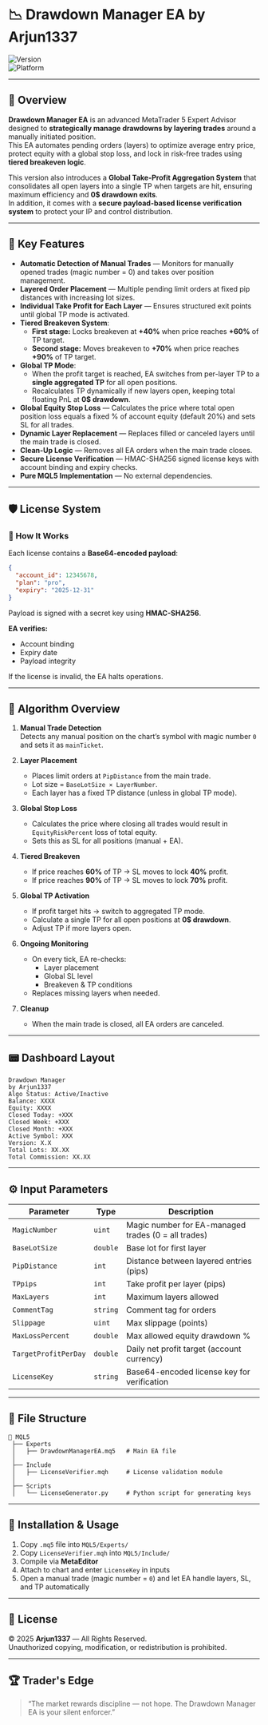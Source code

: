 # 📉 Drawdown Manager EA by Arjun1337

![Version](https://img.shields.io/badge/version-1.30-blue.svg)  
![Platform](https://img.shields.io/badge/platform-MetaTrader5-green.svg)

---

## 🚀 Overview

**Drawdown Manager EA** is an advanced MetaTrader 5 Expert Advisor designed to **strategically manage drawdowns by layering trades** around a manually initiated position.  
This EA automates pending orders (layers) to optimize average entry price, protect equity with a global stop loss, and lock in risk-free trades using **tiered breakeven logic**.

This version also introduces a **Global Take-Profit Aggregation System** that consolidates all open layers into a single TP when targets are hit, ensuring maximum efficiency and **0$ drawdown exits**.  
In addition, it comes with a **secure payload-based license verification system** to protect your IP and control distribution.

---

## 🎯 Key Features

- **Automatic Detection of Manual Trades** — Monitors for manually opened trades (magic number = 0) and takes over position management.  
- **Layered Order Placement** — Multiple pending limit orders at fixed pip distances with increasing lot sizes.  
- **Individual Take Profit for Each Layer** — Ensures structured exit points until global TP mode is activated.  
- **Tiered Breakeven System**:
  - **First stage:** Locks breakeven at **+40%** when price reaches **+60%** of TP target.  
  - **Second stage:** Moves breakeven to **+70%** when price reaches **+90%** of TP target.  
- **Global TP Mode**:
  - When the profit target is reached, EA switches from per-layer TP to a **single aggregated TP** for all open positions.  
  - Recalculates TP dynamically if new layers open, keeping total floating PnL at **0$ drawdown**.  
- **Global Equity Stop Loss** — Calculates the price where total open position loss equals a fixed % of account equity (default 20%) and sets SL for all trades.  
- **Dynamic Layer Replacement** — Replaces filled or canceled layers until the main trade is closed.  
- **Clean-Up Logic** — Removes all EA orders when the main trade closes.  
- **Secure License Verification** — HMAC-SHA256 signed license keys with account binding and expiry checks.  
- **Pure MQL5 Implementation** — No external dependencies.  

---

## 🛡 License System

### 🔹 How It Works

Each license contains a **Base64-encoded payload**:

```json
{
  "account_id": 12345678,
  "plan": "pro",
  "expiry": "2025-12-31"
}
```

Payload is signed with a secret key using **HMAC-SHA256**.

**EA verifies:**
- Account binding  
- Expiry date  
- Payload integrity  

If the license is invalid, the EA halts operations.

---

## 🧠 Algorithm Overview

1. **Manual Trade Detection**  
   Detects any manual position on the chart’s symbol with magic number `0` and sets it as `mainTicket`.  

2. **Layer Placement**  
   - Places limit orders at `PipDistance` from the main trade.  
   - Lot size = `BaseLotSize × LayerNumber`.  
   - Each layer has a fixed TP distance (unless in global TP mode).  

3. **Global Stop Loss**  
   - Calculates the price where closing all trades would result in `EquityRiskPercent` loss of total equity.  
   - Sets this as SL for all positions (manual + EA).  

4. **Tiered Breakeven**  
   - If price reaches **60%** of TP → SL moves to lock **40%** profit.  
   - If price reaches **90%** of TP → SL moves to lock **70%** profit.  

5. **Global TP Activation**  
   - If profit target hits → switch to aggregated TP mode.  
   - Calculate a single TP for all open positions at **0$ drawdown**.  
   - Adjust TP if more layers open.  

6. **Ongoing Monitoring**  
   - On every tick, EA re-checks:  
     - Layer placement  
     - Global SL level  
     - Breakeven & TP conditions  
   - Replaces missing layers when needed.  

7. **Cleanup**  
   - When the main trade is closed, all EA orders are canceled.  

---

## 📟 Dashboard Layout

```
Drawdown Manager
by Arjun1337
Algo Status: Active/Inactive
Balance: XXXX
Equity: XXXX
Closed Today: +XXX
Closed Week: +XXX
Closed Month: +XXX
Active Symbol: XXX
Version: X.X
Total Lots: XX.XX
Total Commission: XX.XX
```

---

## ⚙️ Input Parameters

| Parameter            | Type     | Description                                         |
|----------------------|----------|-----------------------------------------------------|
| `MagicNumber`        | `uint`   | Magic number for EA-managed trades (0 = all trades) |
| `BaseLotSize`        | `double` | Base lot for first layer                            |
| `PipDistance`        | `int`    | Distance between layered entries (pips)             |
| `TPpips`             | `int`    | Take profit per layer (pips)                        |
| `MaxLayers`          | `int`    | Maximum layers allowed                              |
| `CommentTag`         | `string` | Comment tag for orders                              |
| `Slippage`           | `uint`   | Max slippage (points)                               |
| `MaxLossPercent`     | `double` | Max allowed equity drawdown %                       |
| `TargetProfitPerDay` | `double` | Daily net profit target (account currency)          |
| `LicenseKey`         | `string` | Base64-encoded license key for verification         |

---

## 📂 File Structure

```
📁 MQL5
 ├── Experts
 │   ├── DrawdownManagerEA.mq5   # Main EA file
 │
 ├── Include
 │   ├── LicenseVerifier.mqh     # License validation module
 │
 ├── Scripts
 │   └── LicenseGenerator.py     # Python script for generating keys
```

---

## 🚦 Installation & Usage

1. Copy `.mq5` file into `MQL5/Experts/`  
2. Copy `LicenseVerifier.mqh` into `MQL5/Include/`  
3. Compile via **MetaEditor**  
4. Attach to chart and enter `LicenseKey` in inputs  
5. Open a manual trade (magic number = `0`) and let EA handle layers, SL, and TP automatically  

---

## 📜 License

© 2025 **Arjun1337** — All Rights Reserved.  
Unauthorized copying, modification, or redistribution is prohibited.  

---

## 🏆 Trader's Edge

> “The market rewards discipline — not hope. The Drawdown Manager EA is your silent enforcer.”

